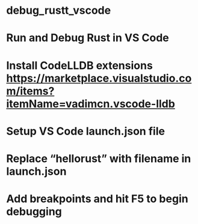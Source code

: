 # debug_rustt_vscode
# Run and Debug Rust in VS Code
# Install CodeLLDB extensions https://marketplace.visualstudio.com/items?itemName=vadimcn.vscode-lldb
# Setup VS Code launch.json file
# Replace “hellorust” with filename in launch.json
# Add breakpoints and hit F5 to begin debugging
